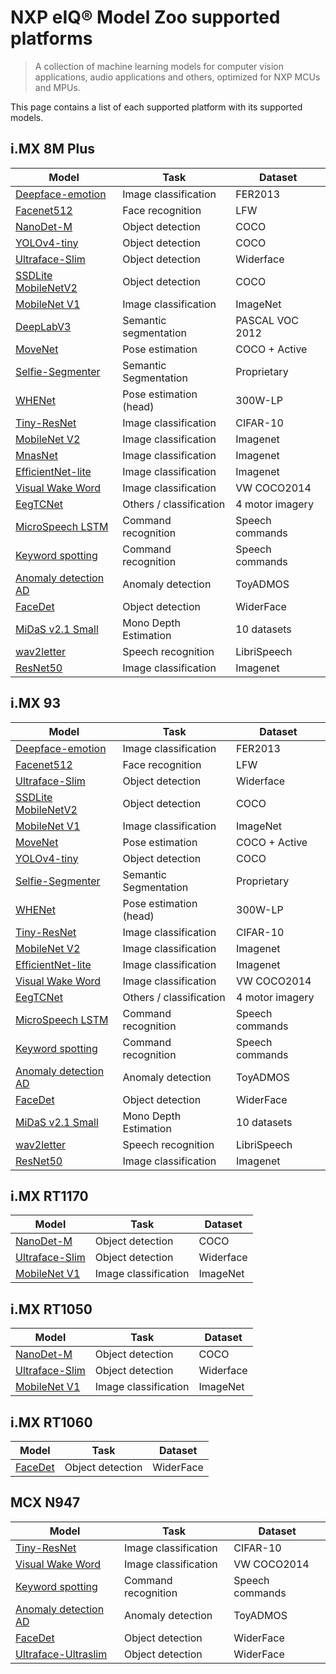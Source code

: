 # NXP eIQ® Model Zoo supported platforms

> A collection of machine learning models for computer vision applications, audio applications and others, optimized for
> NXP MCUs and MPUs.

This page contains a list of each supported platform with its supported models.

## i.MX 8M Plus

| Model                                                                                    | Task                    | Dataset         |
|------------------------------------------------------------------------------------------|-------------------------|-----------------|
| [Deepface-emotion](../tasks/vision/classification/deepface-emotion/README.md)            | Image classification    | FER2013         |
| [Facenet512](../tasks/vision/face-recognition/facenet512/README.md)                      | Face recognition        | LFW             |
| [NanoDet-M](../tasks/vision/object-detection/nanodet-m/README.md)                        | Object detection        | COCO            |
| [YOLOv4-tiny](../tasks/vision/object-detection/yolov4tiny/README.md)                     | Object detection        | COCO            |
| [Ultraface-Slim](../tasks/vision/object-detection/ultraface-slim/README.md)              | Object detection        | Widerface       |
| [SSDLite MobileNetV2](../tasks/vision/object-detection/ssdlite-mobilenetv2/README.md)    | Object detection        | COCO            |
| [MobileNet V1](../tasks/vision/classification/mobilenetv1/README.md)                     | Image classification    | ImageNet        |
| [DeepLabV3](../tasks/vision/semantic-segmentation/deeplabv3/README.md)                   | Semantic segmentation   | PASCAL VOC 2012 |
| [MoveNet](../tasks/vision/pose-estimation/movenet/README.md)                             | Pose estimation         | COCO + Active   |
| [Selfie-Segmenter](../tasks/vision/segmentation/selfie-segmenter/README.md)              | Semantic Segmentation   | Proprietary     |
| [WHENet](../tasks/vision/pose-estimation/whenet/README.md)                               | Pose estimation (head)  | 300W-LP         |
| [Tiny-ResNet](../tasks/vision/classification/tiny-resnet/README.md)                      | Image classification    | CIFAR-10        |
| [MobileNet V2](../tasks/vision/classification/mobilenetv2/README.md)                     | Image classification    | Imagenet        |
| [MnasNet](../tasks/vision/classification/mnasnet/README.md)                              | Image classification    | Imagenet        |
| [EfficientNet-lite](../tasks/vision/classification/efficientnet-lite/README.md)          | Image classification    | Imagenet        |
| [Visual Wake Word](../tasks/vision/classification/visual-wake-word/README.md)            | Image classification    | VW COCO2014     |
| [EegTCNet](../tasks/misc/eegTCNet/README.md)                                             | Others / classification | 4 motor imagery |
| [MicroSpeech LSTM](../tasks/audio/command-recognition/micro-speech-LSTM/README.md)       | Command recognition     | Speech commands |
| [Keyword spotting](../tasks/audio/commands-recognition/keyword-spotting_DSCNN/README.md) | Command recognition     | Speech commands |
| [Anomaly detection AD](../tasks/audio/anomaly-detection/deep-autoencoder/README.md)      | Anomaly detection       | ToyADMOS        |
| [FaceDet](../tasks/vision/object-detection/faceDet/README.md)                            | Object detection        | WiderFace       |
| [MiDaS v2.1 Small](../tasks/vision/monocular-depth-estimation/midas/README.md)           | Mono Depth Estimation   | 10 datasets     |
| [wav2letter](../tasks/audio/speech-recognition/wav2letter/README.md)                     | Speech recognition      | LibriSpeech     |
| [ResNet50](../tasks/vision/classification/resnet/README.md)                              | Image classification    | Imagenet        |

## i.MX 93

| Model                                                                                    | Task                    | Dataset         |
|------------------------------------------------------------------------------------------|-------------------------|-----------------|
| [Deepface-emotion](../tasks/vision/classification/deepface-emotion/README.md)            | Image classification    | FER2013         |
| [Facenet512](../tasks/vision/face-recognition/facenet512/README.md)                      | Face recognition        | LFW             |
| [Ultraface-Slim](../tasks/vision/object-detection/ultraface-slim/README.md)              | Object detection        | Widerface       |
| [SSDLite MobileNetV2](../tasks/vision/object-detection/ssdlite-mobilenetv2/README.md)    | Object detection        | COCO            |
| [MobileNet V1](../tasks/vision/classification/mobilenetv1/README.md)                     | Image classification    | ImageNet        |
| [MoveNet](../tasks/vision/pose-estimation/movenet/README.md)                             | Pose estimation         | COCO + Active   |
| [YOLOv4-tiny](../tasks/vision/object-detection/yolov4tiny/README.md)                     | Object detection        | COCO            |
| [Selfie-Segmenter](../tasks/vision/segmentation/selfie-segmenter/README.md)              | Semantic Segmentation   | Proprietary     |
| [WHENet](../tasks/vision/pose-estimation/whenet/README.md)                               | Pose estimation (head)  | 300W-LP         |
| [Tiny-ResNet](../tasks/vision/classification/tiny-resnet/README.md)                      | Image classification    | CIFAR-10        |
| [MobileNet V2](../tasks/vision/classification/mobilenetv2/README.md)                     | Image classification    | Imagenet        |
| [EfficientNet-lite](../tasks/vision/classification/efficientnet-lite/README.md)          | Image classification    | Imagenet        |
| [Visual Wake Word](../tasks/vision/classification/visual-wake-word/README.md)            | Image classification    | VW COCO2014     |
| [EegTCNet](../tasks/misc/eegTCNet/README.md)                                             | Others / classification | 4 motor imagery |
| [MicroSpeech LSTM](../tasks/audio/command-recognition/micro-speech-LSTM/README.md)       | Command recognition     | Speech commands |
| [Keyword spotting](../tasks/audio/commands-recognition/keyword-spotting_DSCNN/README.md) | Command recognition     | Speech commands |
| [Anomaly detection AD](../tasks/audio/anomaly-detection/deep-autoencoder/README.md)      | Anomaly detection       | ToyADMOS        |
| [FaceDet](../tasks/vision/object-detection/faceDet/README.md)                            | Object detection        | WiderFace       |
| [MiDaS v2.1 Small](../tasks/vision/monocular-depth-estimation/midas/README.md)           | Mono Depth Estimation   | 10 datasets     |
| [wav2letter](../tasks/audio/speech-recognition/wav2letter/README.md)                     | Speech recognition      | LibriSpeech     |
| [ResNet50](../tasks/vision/classification/resnet/README.md)                              | Image classification    | Imagenet        |

## i.MX RT1170

| Model                                                                       | Task                 | Dataset   |
|-----------------------------------------------------------------------------|----------------------|-----------|
| [NanoDet-M](../tasks/vision/object-detection/nanodet-m/README.md)           | Object detection     | COCO      |
| [Ultraface-Slim](../tasks/vision/object-detection/ultraface-slim/README.md) | Object detection     | Widerface |
| [MobileNet V1](../tasks/vision/classification/mobilenetv1/README.md)        | Image classification | ImageNet  |

## i.MX RT1050

| Model                                                                       | Task                 | Dataset   |
|-----------------------------------------------------------------------------|----------------------|-----------|
| [NanoDet-M](../tasks/vision/object-detection/nanodet-m/README.md)           | Object detection     | COCO      |
| [Ultraface-Slim](../tasks/vision/object-detection/ultraface-slim/README.md) | Object detection     | Widerface |
| [MobileNet V1](../tasks/vision/classification/mobilenetv1/README.md)        | Image classification | ImageNet  |

## i.MX RT1060

| Model                                                         | Task             | Dataset   |
|---------------------------------------------------------------|------------------|-----------|
| [FaceDet](../tasks/vision/object-detection/faceDet/README.md) | Object detection | WiderFace |

## MCX N947

| Model                                                                                    | Task                 | Dataset         |
|------------------------------------------------------------------------------------------|----------------------|-----------------|
| [Tiny-ResNet](../tasks/vision/classification/tiny-resnet/README.md)                      | Image classification | CIFAR-10        |
| [Visual Wake Word](../tasks/vision/classification/visual-wake-word/README.md)            | Image classification | VW COCO2014     |
| [Keyword spotting](../tasks/audio/commands-recognition/keyword-spotting_DSCNN/README.md) | Command recognition  | Speech commands |
| [Anomaly detection AD](../tasks/audio/anomaly-detection/deep-autoencoder/README.md)      | Anomaly detection    | ToyADMOS        |
| [FaceDet](../tasks/vision/object-detection/faceDet/README.md)                            | Object detection     | WiderFace       |
| [Ultraface-Ultraslim](../tasks/vision/object-detection/ultraface-ultraslim/README.md)    | Object detection     | WiderFace       |